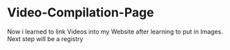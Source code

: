 # Video-Compilation-Page

Now i learned to link Videos into my Website after learning to put in Images.
Next step will be a registry
